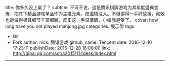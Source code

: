 title: 你多久没上桌了？
subtitle: 不可不说，这是腾讯棋牌游戏为其年度盛典宣传，把其下精品游戏单品作为主推元素，把温情注入。不但讲得一手好故事，动效也是做得极其细节丰富细腻，反正这一手温情牌，小编我是受了。
cover: how long have you not played mahjong.jpg
categories: 展示型
tags:
  - Git
  - Fork
author:
  nick: 腾讯游戏
  github_name: Tencent
date: 2016-12-10 17:23:11
publishDate: 2015-12-28 16:00:00
link: http://qipai.qq.com/act/a20151114desk/index.html
---

<!-- more -->
